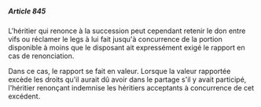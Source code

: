 ##### Article 845

L'héritier qui renonce à la succession peut cependant retenir le don entre vifs ou réclamer le legs à lui fait jusqu'à concurrence de la portion disponible à moins que le disposant ait expressément exigé le rapport en cas de renonciation.

Dans ce cas, le rapport se fait en valeur. Lorsque la valeur rapportée excède les droits qu'il aurait dû avoir dans le partage s'il y avait participé, l'héritier renonçant indemnise les héritiers acceptants à concurrence de cet excédent.

